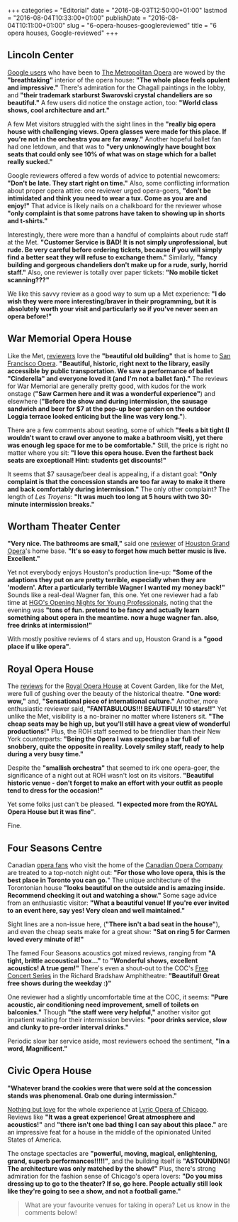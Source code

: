 +++
categories = "Editorial"
date = "2016-08-03T12:50:00+01:00"
lastmod = "2016-08-04T10:33:00+01:00"
publishDate = "2016-08-04T10:11:00+01:00"
slug = "6-opera-houses-googlereviewed"
title = "6 opera houses, Google-reviewed"
+++

## Lincoln Center

[Google users](https://www.google.co.uk/search?q=the+metropolitan+opera&oq=the+metropolitan+opera&aqs=chrome..69i57j0l5.2202j0j7&sourceid=chrome&ie=UTF-8#lrd=0x89c2585e73b059c1:0x7e81b5a4eefe288b,1,) who have been to [The Metropolitan Opera](/scene/companies/the-metropolitan-opera/) are wowed by the **"breathtaking"** interior of the opera house: **"The whole place feels opulent and impressive."** There's admiration for the Chagall paintings in the lobby, and **"their trademark starburst Swarovski crystal chandeliers are so beautiful."** A few users did notice the onstage action, too: **"World class shows, cool architecture and art."**

A few Met visitors struggled with the sight lines in the **"really big opera house with challenging views. Opera glasses were made for this place. If you're not in the orchestra you are far away."** Another hopeful ballet fan had one letdown, and that was to **"very unknowingly have bought box seats that could only see 10% of what was on stage which for a ballet really sucked."**

Google reviewers offered a few words of advice to potential newcomers: **"Don't be late. They start right on time."** Also, some conflicting information about proper opera attire: one reviewer urged opera-goers, **"don't be intimidated and think you need to wear a tux. Come as you are and enjoy!"** That advice is likely nails on a chalkboard for the reviewer whose **"only complaint is that some patrons have taken to showing up in shorts and t-shirts."**

Interestingly, there were more than a handful of complaints about rude staff at the Met. **"Customer Service is BAD! It is not simply unprofessional, but rude. Be very careful before ordering tickets, because if you will simply find a better seat they will refuse to exchange them."** Similarly, **"fancy building and gorgeous chandeliers don't make up for a rude, surly, horrid staff."** Also, one reviewer is totally over paper tickets: **"No mobile ticket scanning???"**

We like this savvy review as a good way to sum up a Met experience: **"I do wish they were more interesting/braver in their programming, but it is absolutely worth your visit and particularly so if you've never seen an opera before!"**


## War Memorial Opera House

Like the Met, [reviewers](https://www.google.co.uk/search?q=san+francisco+opera&oq=san+francisco+opera&aqs=chrome.0.0l6.1628j0j7&sourceid=chrome&ie=UTF-8#lrd=0x808580990e4645ed:0xed007ec6a060de06,1,) love the **"beautiful old building"** that is home to [San Francisco Opera](/scene/companies/san-francisco-opera/). **"Beautiful, historic, right next to the library, easily accessible by public transportation. We saw a performance of ballet "Cinderella" and everyone loved it (and I'm not a ballet fan)."** The reviews for War Memorial are generally pretty good, with kudos for the work onstage (**"Saw Carmen here and it was a wonderful experience"**) and elsewhere (**"Before the show and during intermission, the sausage sandwich and beer for $7 at the pop-up beer garden on the outdoor Loggia terrace looked enticing but the line was very long."**).

There are a few comments about seating, some of which **"feels a bit tight (I wouldn't want to crawl over anyone to make a bathroom visit), yet there was enough leg space for me to be comfortable."** Still, the price is right no matter where you sit: **"I love this opera house. Even the farthest back seats are exceptional! Hint: students get discounts!"**

It seems that $7 sausage/beer deal is appealing, if a distant goal: **"Only complaint is that the concession stands are too far away to make it there and back comfortably during intermission."** The only other complaint? The length of *Les Troyens*: **"It was much too long at 5 hours with two 30-minute intermission breaks."**

## Wortham Theater Center

**"Very nice.  The bathrooms are small,"** said one [reviewer](https://www.google.co.uk/search?q=houston+grand+opera&oq=houston+grand+opera&aqs=chrome..69i57j0l5.1865j0j7&sourceid=chrome&ie=UTF-8#lrd=0x8640bf30f924dcd1:0xdb81734c533da997,1,) of [Houston Grand Opera](/scene/companies/houston-grand-opera/)'s home base. **"It's so easy to forget how much better music is live. Excellent."**

Yet not everybody enjoys Houston's production line-up: **"Some of the adaptions they put on are pretty terrible, especially when they are 'modern'. After a particularly terrible Wagner I wanted my money back!"** Sounds like a real-deal Wagner fan, this one. Yet one reviewer had a fab time at [HGO's Opening Nights for Young Professionals](http://www.houstongrandopera.org/scheduletickets/subscribe/ON/), noting that the evening was **"tons of fun. pretend to be fancy and actually learn something about opera in the meantime. now a huge wagner fan. also, free drinks at intermission!"**

With mostly positive reviews of 4 stars and up, Houston Grand is a **"good place if u like opera"**.

## Royal Opera House

The [reviews](https://www.google.co.uk/search?q=royal+opera+house&oq=royal+opera+house&aqs=chrome..69i57j69i60j0l4.2415j0j7&sourceid=chrome&ie=UTF-8#lrd=0x487604cb87a023c9:0x582a37df62d31c08,1,) for the [Royal Opera House](/scene/companies/royal-opera-house/) at Covent Garden, like for the Met, were full of gushing over the beauty of the historical theatre. **"One word: wow,"** and, **"Sensational piece of international culture."** Another, more enthusiastic reviewer said, **"FANTABULOUS!!! BEAUTIFUL!! 10 stars!!"** Yet unlike the Met, visibility is a no-brainer no matter where listeners sit. **"The cheap seats may be high up, but you'll still have a great view of wonderful productions!"** Plus, the ROH staff seemed to be friendlier than their New York counterparts: **"Being the Opera I was expecting a bar full of snobbery, quite the opposite in reality. Lovely smiley staff, ready to help during a very busy time."**

Despite the **"smallish orchestra"** that seemed to irk one opera-goer, the significance of a night out at ROH wasn't lost on its visitors. **"Beautiful historic venue - don't forget to make an effort with your outfit as people tend to dress for the occasion!"**

Yet some folks just can't be pleased. **"I expected more from the ROYAL Opera House  but it was fine"**. 

Fine.

## Four Seasons Centre

Canadian [opera fans](https://www.google.co.uk/search?q=four+seasons+centre+toronto&oq=four+seasons+centre+toronto&aqs=chrome..69i57j0l5.2487j0j9&sourceid=chrome&ie=UTF-8#lrd=0x882b34cddfdbc1e1:0x6aeb453220fd1765,1,) who visit the home of the [Canadian Opera Company](/scene/companies/canadian-opera-company/) are treated to a top-notch night out: **"For those who love opera, this is the best place in Toronto you can go.**" The unique architecture of the Torontonian house **"looks beautiful on the outside and is amazing inside. Recommend checking it out and watching a show."** Some sage advice from an enthusiastic visitor: **"What a beautiful venue! If you're ever invited to an event here, say yes! Very clean and well maintained."**

Sight lines are a non-issue here, (**"There isn't a bad seat in the house"**), and even the cheap seats make for a great show: **"Sat on ring 5 for Carmen loved every minute of it!"**

The famed Four Seasons acoustics got mixed reviews, ranging from **"A tight, brittle accoustical box..."** to **"Wonderful shows, excellent acoustics! A true gem!"** There's even a shout-out to the COC's [Free Concert Series](http://www.coc.ca/PerformancesAndTickets/FreeConcertSeries.aspx) in the Richard Bradshaw Amphitheatre: **"Beautiful! Great free shows during the weekday :)"**

One reviewer had a slightly uncomfortable time at the COC, it seems: **"Pure acoustic, air conditioning need improvement, smell of toilets on balconies."** Though **"the staff were very helpful,"** another visitor got impatient waiting for their intermission bevvies: **"poor drinks service, slow and clunky to pre-order interval drinks."**

Periodic slow bar service aside, most reviewers echoed the sentiment, **"In a word, Magnificent."**

## Civic Opera House

**"Whatever brand the cookies were that were sold at the concession stands was phenomenal. Grab one during intermission."** 

[Nothing but love](https://www.google.co.uk/search?q=lyric+opera+chicago&oq=lyric+opera+&aqs=chrome.1.69i57j0l5.2990j0j7&sourceid=chrome&ie=UTF-8#lrd=0x880e2cb8925e8fe5:0x1a7ed21598ee5c97,1,) for the whole experience at [Lyric Opera of Chicago](/scene/companies/lyric-opera-of-chicago/). Reviews like **"It was a great experience! Great atmosphere and acoustics!"** and **"there isn't one bad thing I can say about this place."** are an impressive feat for a house in the middle of the opinionated United States of America.

The onstage spectacles are **"powerful, moving, magical, enlightening, grand, superb performances!!!!!"**, and the building itself is **"ASTOUNDING!  The architecture was only matched by the show!"** Plus, there's strong admiration for the fashion sense of Chicago's opera lovers: **"Do you miss dressing up to go to the theater? If so, go here. People actually still look like they're going to see a show, and not a football game."**

>What are your favourite venues for taking in opera? Let us know in the comments below!
